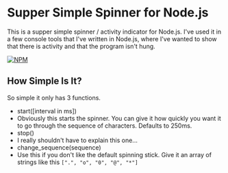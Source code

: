 Supper Simple Spinner for Node.js
=================================

This is a supper simple spinner / activity indicator for Node.js.
I've used it in a few console tools that I've written in Node.js, where I've wanted to show that there is activity and that the program isn't hung.

[![NPM](https://nodei.co/npm/simple-spinner.png?downloads=true)](https://nodei.co/npm/simple-spinner/)

How Simple Is It?
-----------------

So simple it only has 3 functions.

 * start(\[interval in ms\]) 
  * Obviously this starts the spinner. You can give it how quickly you want it to go through the sequence of characters. Defaults to 250ms.
 * stop()
  * I really shouldn't have to explain this one...
 * change_sequence(sequence)
  * Use this if you don't like the default spinning stick. Give it an array of strings like this `[".", "o", "0", "@", "*"]`
